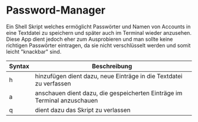 # Password-Manager
Ein Shell Skript welches ermöglicht Passwörter und Namen von Accounts in eine Textdatei zu speichern und später auch im Terminal wieder anzusehen. Diese App dient jedoch eher zum Ausprobieren und man sollte keine richtigen Passwörter eintragen, da sie nicht verschlüsselt werden und somit leicht "knackbar" sind.

| Syntax | Beschreibung |
| -- | -- |
| h | hinzufügen dient dazu, neue Einträge in die Textdatei zu verfassen |
| a | anschauen dient dazu, die gespeicherten Einträge im Terminal anzuschauen |
| q | dient dazu das Skript zu verlassen| 
